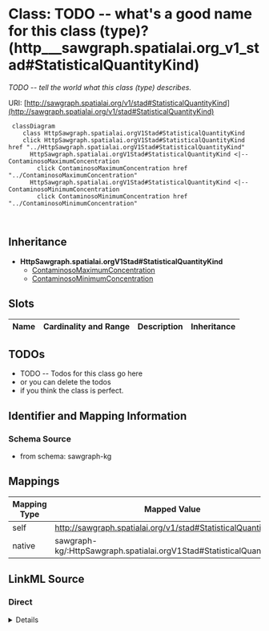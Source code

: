 

# Class: TODO -- what's a good name for this class (type)? (http___sawgraph.spatialai.org_v1_stad#StatisticalQuantityKind)


_TODO -- tell the world what this class (type) describes._





URI: [http://sawgraph.spatialai.org/v1/stad#StatisticalQuantityKind](http://sawgraph.spatialai.org/v1/stad#StatisticalQuantityKind)






```mermaid
 classDiagram
    class HttpSawgraph.spatialai.orgV1Stad#StatisticalQuantityKind
    click HttpSawgraph.spatialai.orgV1Stad#StatisticalQuantityKind href "../HttpSawgraph.spatialai.orgV1Stad#StatisticalQuantityKind"
      HttpSawgraph.spatialai.orgV1Stad#StatisticalQuantityKind <|-- ContaminosoMaximumConcentration
        click ContaminosoMaximumConcentration href "../ContaminosoMaximumConcentration"
      HttpSawgraph.spatialai.orgV1Stad#StatisticalQuantityKind <|-- ContaminosoMinimumConcentration
        click ContaminosoMinimumConcentration href "../ContaminosoMinimumConcentration"
      
      
```





## Inheritance
* **HttpSawgraph.spatialai.orgV1Stad#StatisticalQuantityKind**
    * [ContaminosoMaximumConcentration](../classes/ContaminosoMaximumConcentration.md)
    * [ContaminosoMinimumConcentration](../classes/ContaminosoMinimumConcentration.md)



## Slots

| Name | Cardinality and Range | Description | Inheritance |
| ---  | --- | --- | --- |









## TODOs

* TODO -- Todos for this class go here
* or you can delete the todos
* if you think the class is perfect.

## Identifier and Mapping Information







### Schema Source


* from schema: sawgraph-kg




## Mappings

| Mapping Type | Mapped Value |
| ---  | ---  |
| self | http://sawgraph.spatialai.org/v1/stad#StatisticalQuantityKind |
| native | sawgraph-kg/:HttpSawgraph.spatialai.orgV1Stad#StatisticalQuantityKind |







## LinkML Source

<!-- TODO: investigate https://stackoverflow.com/questions/37606292/how-to-create-tabbed-code-blocks-in-mkdocs-or-sphinx -->

### Direct

<details>
```yaml
name: http___sawgraph.spatialai.org_v1_stad#StatisticalQuantityKind
description: TODO -- tell the world what this class (type) describes.
title: TODO -- what's a good name for this class (type)?
todos:
- TODO -- Todos for this class go here
- or you can delete the todos
- if you think the class is perfect.
notes:
- Class with 0 occurences.
from_schema: sawgraph-kg
class_uri: http://sawgraph.spatialai.org/v1/stad#StatisticalQuantityKind

```
</details>

### Induced

<details>
```yaml
name: http___sawgraph.spatialai.org_v1_stad#StatisticalQuantityKind
description: TODO -- tell the world what this class (type) describes.
title: TODO -- what's a good name for this class (type)?
todos:
- TODO -- Todos for this class go here
- or you can delete the todos
- if you think the class is perfect.
notes:
- Class with 0 occurences.
from_schema: sawgraph-kg
class_uri: http://sawgraph.spatialai.org/v1/stad#StatisticalQuantityKind

```
</details>